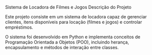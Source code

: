 Sistema de Locadora de Filmes e Jogos
Descrição do Projeto

Este projeto consiste em um sistema de locadora capaz de gerenciar clientes, itens disponíveis para locação (filmes e jogos) e controlar empréstimos.

O sistema foi desenvolvido em Python e implementa conceitos de Programação Orientada a Objetos (POO), incluindo herança, encapsulamento e métodos de interação entre classes.
